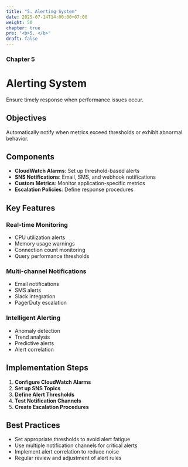 ```yaml
---
title: "5. Alerting System"
date: 2025-07-14T14:00:00+07:00
weight: 50
chapter: true
pre: "<b>5. </b>"
draft: false
---
```


### Chapter 5

# Alerting System

Ensure timely response when performance issues occur.

## Objectives

Automatically notify when metrics exceed thresholds or exhibit abnormal behavior.

## Components

- **CloudWatch Alarms**: Set up threshold-based alerts
- **SNS Notifications**: Email, SMS, and webhook notifications
- **Custom Metrics**: Monitor application-specific metrics
- **Escalation Policies**: Define response procedures

## Key Features

### Real-time Monitoring
- CPU utilization alerts
- Memory usage warnings
- Connection count monitoring
- Query performance thresholds

### Multi-channel Notifications
- Email notifications
- SMS alerts
- Slack integration
- PagerDuty escalation

### Intelligent Alerting
- Anomaly detection
- Trend analysis
- Predictive alerts
- Alert correlation

## Implementation Steps

1. **Configure CloudWatch Alarms**
2. **Set up SNS Topics**
3. **Define Alert Thresholds**
4. **Test Notification Channels**
5. **Create Escalation Procedures**

## Best Practices

- Set appropriate thresholds to avoid alert fatigue
- Use multiple notification channels for critical alerts
- Implement alert correlation to reduce noise
- Regular review and adjustment of alert rules
